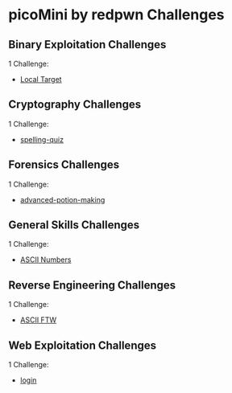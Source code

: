 # picoMini by redpwn Challenges

## Binary Exploitation Challenges

1 Challenge:
- [Local Target](Binary_Exploitation/Local_Target.md)

## Cryptography Challenges

1 Challenge:
- [spelling-quiz](Cryptography/spelling-quiz.md)

## Forensics Challenges

1 Challenge: 
- [advanced-potion-making](Forensics/advanced-potion-making.md)

## General Skills Challenges

1 Challenge:
- [ASCII Numbers](General_Skills/ASCII_Numbers.md)

## Reverse Engineering Challenges

1 Challenge:
- [ASCII FTW](Reverse_Engineering/ASCII_FTW.md)

## Web Exploitation Challenges

1 Challenge: 
- [login](Web_Exploitation/login.md)
